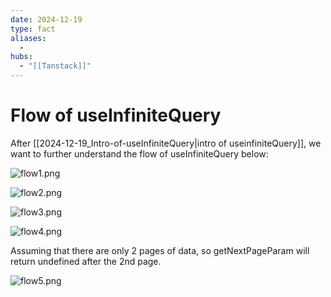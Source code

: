 ```yaml
---
date: 2024-12-19
type: fact
aliases:
  -
hubs:
  - "[[Tanstack]]"
---
```


# Flow of useInfiniteQuery

After [[2024-12-19_Intro-of-useInfiniteQuery|intro of useinfiniteQuery]], we want to further understand the flow of useInfiniteQuery below:

![flow1.png](../assets/imgs/flow1.png)

![flow2.png](../assets/imgs/flow2.png)

![flow3.png](../assets/imgs/flow3.png)

![flow4.png](../assets/imgs/flow4.png)

Assuming that there are only 2 pages of data, so getNextPageParam will return undefined after the 2nd page.

![flow5.png](../assets/imgs/flow5.png)
